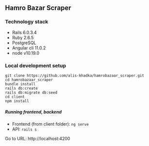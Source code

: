 ## Hamro Bazar Scraper

### Technology stack

- Rails 6.0.3.4
- Ruby 2.6.5
- PostgreSQL
- Angular cli 11.0.2
- node v10.19.0

### Local development setup

```
git clone https://github.com/alis-khadka/hamrobazaar_scraper.git
cd hamrobazaar_scraper
bundle install
rails db:create
rails db:migrate db:seed
cd client
npm install
```

##### Running frontend, backend 

- Frontend (from client folder): `ng serve`
- API: `rails s`

Go to URL: http://localhost:4200
